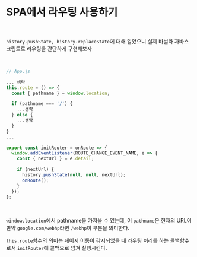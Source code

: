 # SPA에서 라우팅 사용하기

<br>

`history.pushState, history.replaceState`에 대해 알았으니 실제 바닐라 자바스크립트로 라우팅을 간단하게 구현해보자

<br>

```js
// App.js

... 생략
this.route = () => {
  const { pathname } = window.location;

  if (pathname === '/') {
    ...생략
  } else {
    ...생략
  }
}
...
```

```js
export const initRouter = onRoute => {
  window.addEventListener(ROUTE_CHANGE_EVENT_NAME, e => {
    const { nextUrl } = e.detail;

    if (nextUrl) {
      history.pushState(null, null, nextUrl);
      onRoute();
    }
  });
};
```

<br>

`window.location`에서 pathname을 가져올 수 있는데, 이 `pathname`은 현재의 URL이 만약 `google.com/webhp`라면 `/webhp`이 부분을 의미한다.

`this.route`함수의 의미는 페이지 이동이 감지되었을 때 라우팅 처리를 하는 콜백함수로서 `initRouter`에 콜백으로 넘겨 실행시킨다.
